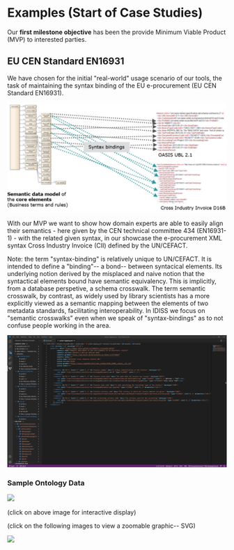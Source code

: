 # Examples (Start of Case Studies)

Our **first milestone objective** has been the provide Minimum Viable Product (MVP) to interested parties.

## EU CEN Standard EN16931

We have chosen for the initial "real-world" usage scenario of our tools, the task of maintaining the syntax binding of the EU e-procurement (EU CEN Standard EN16931).

![EU Syntax Binding](../docs/images/EN16931-SyntaxBinding.png)

With our MVP we want to show how domain experts are able to easily align their semantics - here given by the CEN technical committee 434 (EN16931-1) - with the related given syntax, in our showcase the e-procurement XML syntax Cross Industry Invoice (CII) defined by the UN/CEFACT.

Note: the term "syntax-binding" is relatively unique to UN/CEFACT. It is intended to define a "binding"-- a bond-- between syntacical elements. Its underlying notion derived by the misplaced and naive notion that the syntactical elements bound have semantic equivalency. This is implicitly, from a database perspetive, a schema crosswalk. The term semantic crosswalk, by contrast, as widely used by library scientists has a more explicitly viewed as a semantic mapping between the elements of two metadata standards, facilitating interoperability. In IDISS we focus on "semantic crosswalks" even when we speak of "syntax-bindings" as to not confuse people working in the area.


![](./images/sample_default_workspace.png)

### Sample Ontology Data

<A HREF="https://service.tib.eu/webvowl/#iri=https://raw.githubusercontent.com/DAPSI-IDISS/vscode-xml/IDISS/sample-data/p2p-o%20WIP%20ontology%20files/4-invoice-module/ontology.ttl"><IMG SRC="https://user-images.githubusercontent.com/408126/149954885-85116f5e-8cb4-421f-99bd-d30f274e3dfc.png"></A>

(click on above image for interactive display)

(click on the following images to view a zoomable graphic-- SVG)
	
[comment]: <> (<A HREF="https://raw.githubusercontent.com/DAPSI-IDISS/semantic-crosswalk-editor/IDISS/docs/images/rdf-grapher-01.svg"><IMG SRC="./images/rdf-grapher-01.svg"></A>)

<A HREF="https://raw.githubusercontent.com/DAPSI-IDISS/semantic-crosswalk-editor/IDISS/docs/images/rdf-grapher-invoice-module.svg"><IMG SRC="./images/rdf-grapher-invoice-module.svg"></A>
